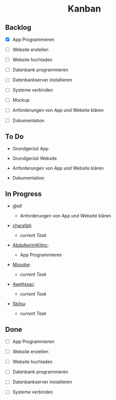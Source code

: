 <h1 align="center">Kanban</h1>

## Backlog

- [x] App Programmieren

- [ ] Website erstellen

- [ ] Website hochladen

- [ ] Datenbank programmieren

- [ ] Datenbankserver installieren

- [ ] Systeme verbinden

- [ ] Mockup

- [ ] Anforderungen von App und Website klären

- [ ] Dokumentation

## To Do

- Grundgerüst App

- Grundgerüst Website

- Anforderungen von App und Website klären

- Dokumentation

## In Progress

- _@all_

  - Anforderungen von App und Website klären

- [charafatj](https://github.com/charafatj "charafatj"):

  - _current Task_

- [AbdulkerimKilinc](https://github.com/AbdulkerimKilinc "AbdulkerimKilinc"):

  - App Programmieren

- [Mosobe](https://github.com/Mosobe "Mosobe"):

  - _current Task_

- [AwetIssac](https://github.com/AwetIssac "AwetIssac"):

  - _current Task_

- [Skilsu](https://github.com/Skilsu "Skilsu"):

  - _current Task_

## Done

- [ ] App Programmieren

- [ ] Website erstellen

- [ ] Website hochladen

- [ ] Datenbank programmieren

- [ ] Datenbankserver installieren

- [ ] Systeme verbinden
